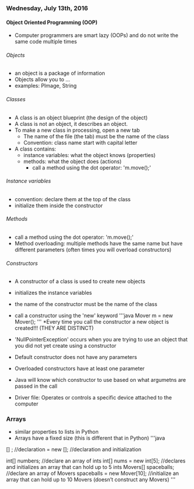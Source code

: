 ### Wednesday, July 13th, 2016

#### Object Oriented Programming (OOP)
* Computer programmers are smart lazy (OOPs) and do not write the same code multiple times

###### Objects
* an object is a package of information
* Objects allow you to … 
* examples: PImage, String

###### Classes 
* A class is an object blueprint (the design of the object) 
* A class is not an object, it describes an object.
* To make a new class in processing, open a new tab
  * The name of the file (the tab) must be the name of the class
  * Convention: class name start with capital letter
* A class contains:
  * instance variables: what the object knows (properties)
  * methods: what the object does (actions)
    * call a method using the dot operator: 'm.move();'

###### Instance variables
* convention: declare them at the top of the class
* initialize them inside the constructor

###### Methods
* call a method using the dot operator: 'm.move();'
* Method overloading: multiple methods have the same name but have different parameters (often times you will overload constructors)

###### Constructors
* A constructor of a class is used to create new objects
* initializes the instance variables
* the name of the constructor must be the name of the class
* call a constructor using the 'new' keyword
'''java
Mover m = new Mover();
'''
*Every time you call the constructor a new object is created!!! (THEY ARE DISTINCT)
* 'NullPointerException' occurs when you are trying to use an object that you did not yet create using a constructor
* Default constructor does not have any parameters
* Overloaded constructors have at least one parameter
* Java will know which constructor to use based on what argumetns are passed in the call


* Driver file: Operates or controls a specific device attached to the computer 

### Arrays
* similar properties to lists in Python
* Arrays have a fixed size (this is different that in Python)
'''java

<type>[] <nameOfArray>; //declaration
<nameOfArray> = new <type>[<size>]; //declaration and initialization

int[] numbers; //declare an array of ints
int[] nums = new int[5]; //declares and initializes an array that can hold up to 5 ints
Movers[] spaceballs; //declare an array of Movers
spaceballs = new Mover[10]; //initialize an array that can hold up to 10 Movers (doesn’t construct any Movers)
'''
